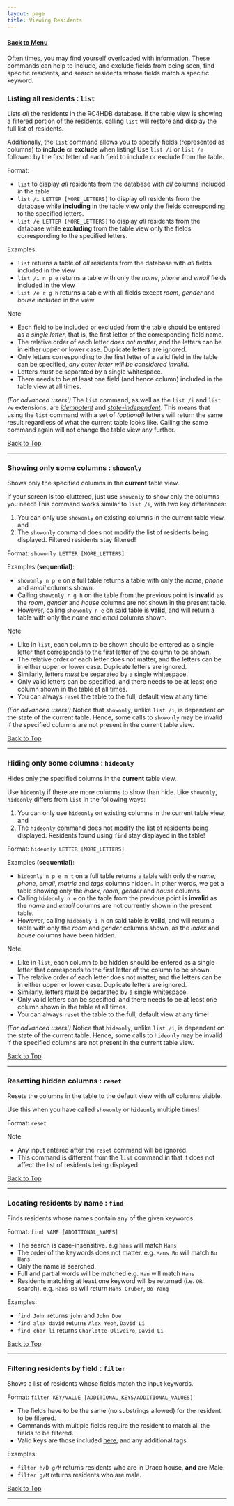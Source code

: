 ```yaml
---
layout: page
title: Viewing Residents
---
```


#### [Back to Menu](../UserGuide.md)

Often times, you may find yourself overloaded with information. These commands can help to include, and exclude
fields from being seen, find specific residents, and search residents whose fields match a specific keyword.

### Listing all residents : `list`

Lists *all* the residents in the RC4HDB database. If the table view is showing a filtered portion of the residents,
calling `list` will restore and display the full list of residents.

Additionally, the `list` command allows you to specify fields (represented as columns) to **include** or **exclude** when listing! Use `list /i` or `list /e` followed by the first letter of each field to include or exclude from the table.

Format:

- `list` to display *all* residents from the database with *all* columns included in the table
- `list /i LETTER [MORE_LETTERS]` to display *all* residents from the database while **including** in the table view only the fields corresponding to the specified letters.
- `list /e LETTER [MORE_LETTERS]` to display *all* residents from the database while **excluding** from the table view only the fields corresponding to the specified letters.

Examples:

- `list` returns a table of *all* residents from the database with *all* fields included in the view
- `list /i n p e` returns a table with only the *name*, *phone* and *email* fields included in the view
- `list /e r g h` returns a table with all fields except *room*, *gender* and *house* included in the view

Note:

- Each field to be included or excluded from the table should be entered as a *single letter*, that is, the first letter of the corresponding field name.
- The relative order of each letter *does not matter*, and the letters can be in either upper or lower case. Duplicate letters are ignored.
- Only letters corresponding to the first letter of a valid field in the table can be specified, *any other letter will be considered invalid*.
- Letters *must* be separated by a single whitespace. 
- There needs to be at least one field (and hence column) included in the table view at all times.
  
*(For advanced users!)* The `list` command, as well as the `list /i` and `list /e` extensions, are [*idempotent*](glossary.md#idempotent) and [*state-independent*](glossary.md#state-independent). This means that using the `list` command with a set of *(optional)* letters will return the same result regardless of what the current table looks like. Calling the same command again will not change the table view any further.

[Back to Top](#back-to-menuuserguidemd)

---

### Showing only some columns : `showonly`

Shows only the specified columns in the **current** table view.

If your screen is too cluttered, just use `showonly` to show only the columns you need! This command works similar to `list /i`, with two key differences:

1. You can only use `showonly` on existing columns in the current table view, and
2. The `showonly` command does not modify the list of residents being displayed. Filtered residents stay filtered!

Format: `showonly LETTER [MORE_LETTERS]`

Examples **(sequential)**:

- `showonly n p e` on a full table returns a table with only the *name*, *phone* and *email* columns shown.
- Calling `showonly r g h` on the table from the previous point is **invalid** as the *room*, *gender* and *house* columns are not shown in the present table.
- However, calling `showonly n e` on said table is **valid**, and will return a table with only the *name* and *email* columns shown.

Note:

- Like in `list`, each column to be shown should be entered as a single letter that corresponds to the first letter of the column to be shown.
- The relative order of each letter does not matter, and the letters can be in either upper or lower case. Duplicate letters are ignored.
- Similarly, letters *must* be separated by a single whitespace. 
- Only valid letters can be specified, and there needs to be at least one column shown in the table at all times.
- You can always `reset` the table to the full, default view at any time!

*(For advanced users!)* Notice that `showonly`, unlike `list /i`, is dependent on the state of the current table. Hence, some calls to `showonly` may be invalid if the specified columns are not present in the current table view.

[Back to Top](#back-to-menuuserguidemd)

---

### Hiding only some columns : `hideonly`

Hides only the specified columns in the **current** table view.

Use `hideonly` if there are more columns to show than hide. Like `showonly`, `hideonly` differs from `list` in the following ways:

1. You can only use `hideonly` on existing columns in the current table view, and
2. The `hideonly` command does not modify the list of residents being displayed. Residents found using `find` stay displayed in the table!

Format: `hideonly LETTER [MORE_LETTERS]`

Examples **(sequential)**:

- `hideonly n p e m t` on a full table returns a table with only the *name*, *phone*, *email*, *matric* and *tags* columns hidden. In other words, we get a table showing only the *index*, *room*, *gender* and *house* columns.
- Calling `hideonly n e` on the table from the previous point is **invalid** as the *name* and *email* columns are not currently shown in the present table.
- However, calling `hideonly i h` on said table is **valid**, and will return a table with only the *room* and *gender* columns shown, as the *index* and *house* columns have been hidden.

Note:

- Like in `list`, each column to be hidden should be entered as a single letter that corresponds to the first letter of the column to be shown.
- The relative order of each letter does not matter, and the letters can be in either upper or lower case. Duplicate letters are ignored.
- Similarly, letters *must* be separated by a single whitespace.
- Only valid letters can be specified, and there needs to be at least one column shown in the table at all times.
- You can always `reset` the table to the full, default view at any time!

*(For advanced users!)* Notice that `hideonly`, unlike `list /i`, is dependent on the state of the current table. Hence, some calls to `hideonly` may be invalid if the specified columns are not present in the current table view.

[Back to Top](#back-to-menuuserguidemd)

---

### Resetting hidden columns : `reset`

Resets the columns in the table to the default view with *all* columns visible.

Use this when you have called `showonly` or `hideonly` multiple times!

Format: `reset`

Note:
- Any input entered after the `reset` command will be ignored.
- This command is different from the `list` command in that it does not affect the list of residents being displayed.

[Back to Top](#back-to-menuuserguidemd)

---

### Locating residents by name : `find`

Finds residents whose names contain any of the given keywords.

Format: `find NAME [ADDITIONAL_NAMES]`

* The search is case-insensitive. e.g `hans` will match `Hans`
* The order of the keywords does not matter. e.g. `Hans Bo` will match `Bo Hans`
* Only the name is searched.
* Full and partial words will be matched e.g. `Han` will match `Hans`
* Residents matching at least one keyword will be returned (i.e. `OR` search).
  e.g. `Hans Bo` will return `Hans Gruber`, `Bo Yang`

Examples:
* `find John` returns `john` and `John Doe`
* `find alex david` returns `Alex Yeoh`, `David Li`
* `find char li` returns `Charlotte Oliveiro`, `David Li`<br>
  <!--- ![result for 'find alex david'](images/findAlexDavidResult.png) --->

[Back to Top](#back-to-menuuserguidemd)

---

### Filtering residents by field : `filter`

Shows a list of residents whose fields match the input keywords.

Format: `filter KEY/VALUE [ADDITIONAL_KEYS/ADDITIONAL_VALUES]`
* The fields have to be the same (no substrings allowed) for the resident to be filtered.
* Commands with multiple fields require the resident to match all the fields to be filtered.
* Valid keys are those included [here](#format-for-resident-fields), and any additional tags.

Examples:
* `filter h/D g/M` returns residents who are in Draco house, **and** are Male.
* `filter g/M` returns residents who are male.

[Back to Top](#back-to-menuuserguidemd)

---

